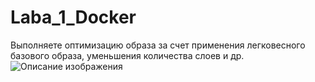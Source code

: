 # Laba_1_Docker
Выполняете оптимизацию образа за счет применения легковесного базового образа, уменьшения количества слоев и др.
![Описание изображения](Снимок%20экрана%202023-12-07%20в%2022.00.12.png)

